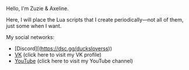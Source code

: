 Hello, I'm Zuzie & Axeline.

Here, I will place the Lua scripts that I create periodically—not all of them, just some when I want.

My social networks:

  - [Discord][(https://dsc.gg/ducksloverss))
  - [VK](https://vk.com/zuzie) (click here to visit my VK profile)
  - [YouTube](https://www.youtube.com/@Zuzie-IsHere) (click here to visit my YouTube channel)
